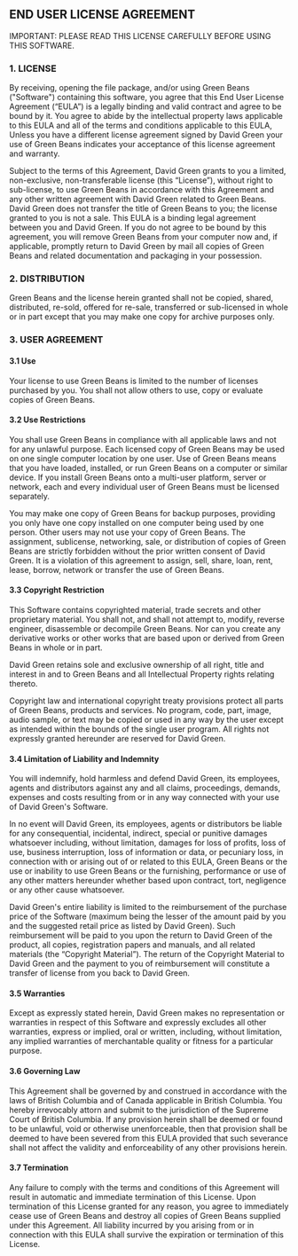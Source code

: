 ## END USER LICENSE AGREEMENT

IMPORTANT: PLEASE READ THIS LICENSE CAREFULLY BEFORE USING THIS SOFTWARE.

### 1. LICENSE

By receiving, opening the file package, and/or using Green Beans ("Software") containing this software, you agree that this End User License Agreement (“EULA”) is a legally binding and valid contract and agree to be bound by it. You agree to abide by the intellectual property laws applicable to this EULA and all of the terms and conditions applicable to this EULA,
Unless you have a different license agreement signed by David Green your use of Green Beans indicates your acceptance of this license agreement and warranty.

Subject to the terms of this Agreement, David Green grants to you a limited, non-exclusive, non-transferable license (this “License”), without right to sub-license, to use Green Beans in accordance with this Agreement and any other written agreement with David Green related to Green Beans. David Green does not transfer the title of Green Beans to you; the license granted to you is not a sale. This EULA is a binding legal agreement between you and David Green.
If you do not agree to be bound by this agreement, you will remove Green Beans from your computer now and, if applicable, promptly return to David Green by mail all copies of Green Beans and related documentation and packaging in your possession.

### 2. DISTRIBUTION

Green Beans and the license herein granted shall not be copied, shared, distributed, re-sold, offered for re-sale, transferred or sub-licensed in whole or in part except that you may make one copy for archive purposes only.

### 3. USER AGREEMENT

#### 3.1 Use

Your license to use Green Beans is limited to the number of licenses purchased by you. You shall not allow others to use, copy or evaluate copies of Green Beans.

#### 3.2 Use Restrictions

You shall use Green Beans in compliance with all applicable laws and not for any unlawful purpose.
Each licensed copy of Green Beans may be used on one single computer location by one user. Use of Green Beans means that you have loaded, installed, or run Green Beans on a computer or similar device. If you install Green Beans onto a multi-user platform, server or network, each and every individual user of Green Beans must be licensed separately.

You may make one copy of Green Beans for backup purposes, providing you only have one copy installed on one computer being used by one person. Other users may not use your copy of Green Beans. The assignment, sublicense, networking, sale, or distribution of copies of Green Beans are strictly forbidden without the prior written consent of David Green. It is a violation of this agreement to assign, sell, share, loan, rent, lease, borrow, network or transfer the use of Green Beans.

#### 3.3 Copyright Restriction

This Software contains copyrighted material, trade secrets and other proprietary material. You shall not, and shall not attempt to, modify, reverse engineer, disassemble or decompile Green Beans. Nor can you create any derivative works or other works that are based upon or derived from Green Beans in whole or in part.

David Green retains sole and exclusive ownership of all right, title and interest in and to Green Beans and all Intellectual Property rights relating thereto.

Copyright law and international copyright treaty provisions protect all parts of Green Beans, products and services. No program, code, part, image, audio sample, or text may be copied or used in any way by the user except as intended within the bounds of the single user program. All rights not expressly granted hereunder are reserved for David Green.

#### 3.4 Limitation of Liability and Indemnity

You will indemnify, hold harmless and defend David Green, its employees, agents and distributors against any and all claims, proceedings, demands, expenses and costs resulting from or in any way connected with your use of David Green's Software.

In no event will David Green, its employees, agents or distributors be liable for any consequential, incidental, indirect, special or punitive damages whatsoever including, without limitation, damages for loss of profits, loss of use, business interruption, loss of information or data, or pecuniary loss, in connection with or arising out of or related to this EULA, Green Beans or the use or inability to use Green Beans or the furnishing, performance or use of any other matters hereunder whether based upon contract, tort, negligence or any other cause whatsoever.

David Green's entire liability is limited to the reimbursement of the purchase price of the Software (maximum being the lesser of the amount paid by you and the suggested retail price as listed by David Green).  Such reimbursement will be paid to you upon the return to David Green of the product, all copies, registration papers and manuals, and all related materials (the “Copyright Material”).  The return of the Copyright Material to David Green and the payment to you of reimbursement will constitute a transfer of license from you back to David Green.

#### 3.5 Warranties

Except as expressly stated herein, David Green makes no representation or warranties in respect of this Software and expressly excludes all other warranties, express or implied, oral or written, including, without limitation, any implied warranties of merchantable quality or fitness for a particular purpose.

#### 3.6 Governing Law

This Agreement shall be governed by and construed in accordance with the laws of British Columbia and of Canada applicable in British Columbia. You hereby irrevocably attorn and submit to the jurisdiction of the Supreme Court of British Columbia. If any provision herein shall be deemed or found to be unlawful, void or otherwise unenforceable, then that provision shall be deemed to have been severed from this EULA provided that such severance shall not affect the validity and enforceability of any other provisions herein.

#### 3.7 Termination

Any failure to comply with the terms and conditions of this Agreement will result in automatic and immediate termination of this License. Upon termination of this License granted for any reason, you agree to immediately cease use of Green Beans and destroy all copies of Green Beans supplied under this Agreement. All liability incurred by you arising from or in connection with this EULA shall survive the expiration or termination of this License.
